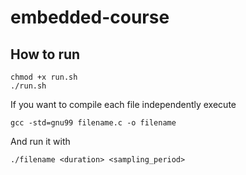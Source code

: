 # embedded-course

## How to run

```
chmod +x run.sh
./run.sh
```

If you want to compile each file independently execute

```gcc -std=gnu99 filename.c -o filename```

And run it with 

```./filename <duration> <sampling_period>```
